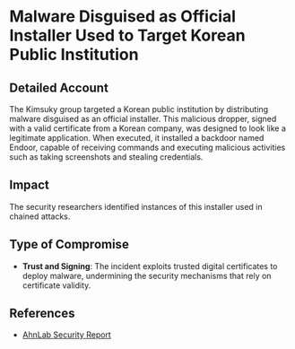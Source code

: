 # Malware Disguised as Official Installer Used to Target Korean Public Institution

## Detailed Account

The Kimsuky group targeted a Korean public institution by distributing malware
disguised as an official installer. This malicious dropper, signed with a valid
certificate from a Korean company, was designed to look like a legitimate
application. When executed, it installed a backdoor named Endoor, capable of
receiving commands and executing malicious activities such as taking
screenshots and stealing credentials.

## Impact

The security researchers identified instances of this installer used in chained
attacks.

## Type of Compromise

- **Trust and Signing**: The incident exploits trusted digital certificates to
deploy malware, undermining the security mechanisms that rely on certificate
validity.

## References

- [AhnLab Security Report](https://asec.ahnlab.com/en/63396/)
